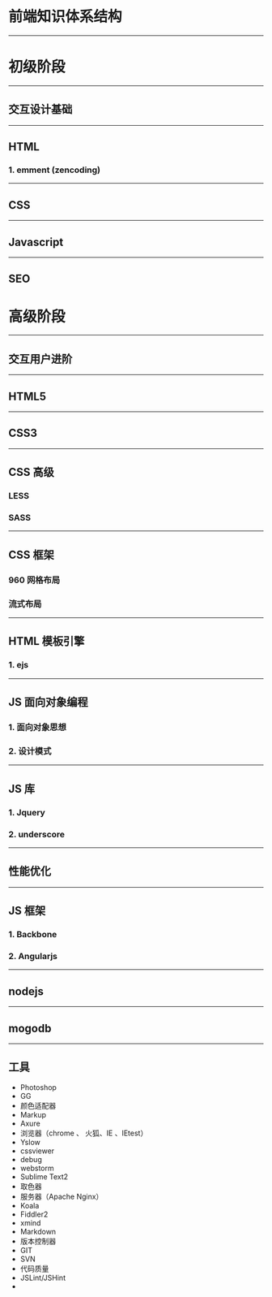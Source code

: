 # 前端知识体系结构 

---------------------

# 初级阶段 
------------------------

##  交互设计基础  
------------------
## HTML ##

### 1. emment (zencoding)
 --------------
## CSS 
----------------------
## Javascript
----------------
## SEO


# 高级阶段
----------------------------
## 交互用户进阶
----------------
## HTML5
-----------------
## CSS3
----------------
## CSS 高级

### LESS

### SASS
----------------------
## CSS 框架 
### 960 网格布局
### 流式布局
-----------------

## HTML 模板引擎
### 1. ejs
-----------------------
## JS 面向对象编程

### 1. 面向对象思想

### 2. 设计模式

---------------------------

## JS 库

### 1. Jquery
### 2. underscore

--------------------
## 性能优化
 

----------------------------
## JS 框架
### 1. Backbone
### 2. Angularjs
---------------------
## nodejs 

--------------------------

## mogodb


------------------
## 工具 ##
 - Photoshop
  - GG
  - 颜色适配器
 - Markup
 - Axure
 - 浏览器（chrome 、 火狐、IE 、IEtest）
  - Yslow
  - cssviewer
  - debug
 - webstorm
 - Sublime Text2
 - 取色器
 - 服务器（Apache Nginx）
 - Koala
 - Fiddler2
 - xmind
 - Markdown
 - 版本控制器
  - GIT
  - SVN
 - 代码质量
  - JSLint/JSHint
  - 
 



